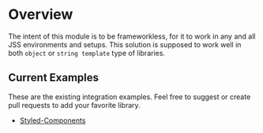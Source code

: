 # Overview

The intent of this module is to be frameworkless, for it to work in any and all JSS environments and setups. This solution is supposed to work well in both `object` or `string template` type of libraries.


## Current Examples

These are the existing integration examples. Feel free to suggest or create pull requests to add your favorite library.

- [Styled-Components](./styled-components.md)
